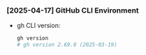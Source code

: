 ### [2025-04-17] GitHub CLI Environment

- gh CLI version:

  ```bash
  gh version
  # gh version 2.69.0 (2025-03-19)
  